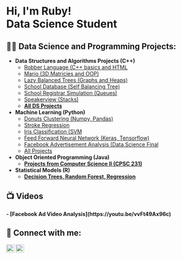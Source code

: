 <h1>Hi, I'm Ruby! <br/><a> Data Science Student</a>

<h2>👨‍💻 Data Science and Programming Projects:</h2>

- <b>Data Structures and Algorithms Projects (C++)</b>
  - [Robber Language (C++ basics and HTML](https://github.com/rubylink/Portfolio/tree/c41cb0bd4844a712b476cbc84d0d3885669d7eb9/Data_Structures/Robber_Language)
  - [Mario (3D Matricies and OOP)](https://github.com/rubylink/Portfolio/tree/3728b7937434004ad74b9c0fa2201b990bc15451/Data_Structures/Super_Mario_Bros)
  - [Lazy Balanced Trees (Graphs and Heaps)](https://github.com/rubylink/Portfolio/tree/c41cb0bd4844a712b476cbc84d0d3885669d7eb9/Data_Structures/Lazy_Balanced_Tree)
  - [School Database (Self Balancing Tree)](https://github.com/rubylink/Portfolio/tree/c41cb0bd4844a712b476cbc84d0d3885669d7eb9/Data_Structures/School_Database)
  - [School Registrar Simulation (Queues)](https://github.com/rubylink/Portfolio/tree/c41cb0bd4844a712b476cbc84d0d3885669d7eb9/Data_Structures/Registrar_Simulation)
  - [Speakerview (Stacks)](https://github.com/rubylink/Portfolio/tree/c41cb0bd4844a712b476cbc84d0d3885669d7eb9/Data_Structures/Stack)
  - <b>[All DS Projects](https://github.com/rubylink/Portfolio/tree/c41cb0bd4844a712b476cbc84d0d3885669d7eb9/Data_Structures)</b>
- <b> Machine Learning (Python) </b>
  - [Donuts Clustering (Numpy, Pandas)](https://github.com/rubylink/Portfolio/blob/c41cb0bd4844a712b476cbc84d0d3885669d7eb9/Machine_Learning/Donuts_Clustering.ipynb) 
  - [Stroke Regression ](https://github.com/rubylink/Portfolio/blob/1c6456b91a07d2b42d831c17ec35ad28670a5463/Machine_Learning/Stroke_Regression.ipynb)
  - [Iris Classification (SVM](https://github.com/rubylink/Portfolio/tree/1c6456b91a07d2b42d831c17ec35ad28670a5463/Machine_Learning/iris_classification)
  - [Feed Forward Neural Network (Keras, Tensorflow)](https://github.com/rubylink/Portfolio/tree/1c6456b91a07d2b42d831c17ec35ad28670a5463/Machine_Learning/Neural_Networks)
  - [Facebook Advertisement Analysis (Data Science Final](https://github.com/rubylink/Portfolio/blob/1c6456b91a07d2b42d831c17ec35ad28670a5463/Machine_Learning/Facebook_Ad_Analysis.ipynb)
  - </b>[All Projects](https://github.com/rubylink/Portfolio/tree/1c6456b91a07d2b42d831c17ec35ad28670a5463/Machine_Learning) <b>
- <b>Object Oriented Programming (Java)</b>
  - [Projects from Computer Science II (CPSC 231)](https://github.com/rubylink/Portfolio/tree/62dbb0f31b11bf2211bb9c56598405c8a03da3c6/OOP_Java)
- <b>Statistical Models (R)</b>
  - [Decision Trees, Random Forest, Regression](https://github.com/rubylink/Portfolio/tree/62dbb0f31b11bf2211bb9c56598405c8a03da3c6/Bus_Statistical_Models)

<h2>📺 Videos</h2>
  - [Facebook Ad Video Analysis](https://youtu.be/vvFt49Ax96c)

<h2> 🤳 Connect with me:</h2>

[<img align="left" alt="JoshMadakor | LinkedIn" width="22px" src="https://cdn.jsdelivr.net/npm/simple-icons@v3/icons/linkedin.svg" />][linkedin]
[<img align="left" alt="JoshMadakor | Instagram" width="22px" src="https://cdn.jsdelivr.net/npm/simple-icons@v3/icons/instagram.svg" />][instagram]

[instagram]: https://www.instagram.com/ruby_link11/?hl=en
[linkedin]: https://www.linkedin.com/in/rubylink/

<!--

Here are some ideas to get you started:

- 🔭 I’m currently working on ...
- 🌱 I’m currently learning ...
- 👯 I’m looking to collaborate on ...
- 🤔 I’m looking for help with ...
- 💬 Ask me about ...
- 📫 How to reach me: ...
- 😄 Pronouns: ...
- ⚡ Fun fact: ...
-->
